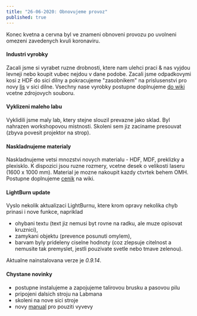 ```yaml
---
title: "26-06-2020: Obnovujeme provoz" 
published: true
---
```


Konec kvetna a cervna byl ve znameni obnoveni provozu po uvolneni omezeni zavedenych kvuli koronaviru.


#### Industri vyrobky ####
Zacali jsme si vyrabet ruzne drobnosti, ktere nam ulehci praci & nas vyjdou levneji nebo koupit vubec nejdou v dane podobe. Zacali jsme odpadkovymi kosi z HDF do sici dilny a pokracujeme "zasobnikem" na prislusenstvi pro novy [lis](https://labs.industra.space/wiki/Lis) v sici dilne. Vsechny nase vyrobky postupne doplnujeme [do wiki](https://labs.industra.space/wiki/Na%C5%A1e_v%C3%BDrobky) vcetne zdrojovych souboru.


#### Vyklizeni maleho labu ####
Vyklidili jsme maly lab, ktery stejne slouzil prevazne jako sklad. Byl nahrazen workshopovou mistnosti. Skoleni sem jiz zaciname presouvat (zbyva povesit projektor na strop).


#### Naskladnujeme materialy ####
Naskladnujeme vetsi mnozstvi novych materialu - HDF, MDF, preklizky a plexisklo. K dispozici jsou ruzne rozmery, vcetne desek o velikosti laseru (1600 x 1000 mm). Material je mozne nakoupit kazdy ctvrtek behem OMH. Postupne doplnujeme [cenik](https://labs.industra.space/wiki/Cen%C3%ADk) na wiki.


#### LightBurn update ####
Vyslo nekolik aktualizaci LightBurnu, ktere krom opravy nekolika chyb prinasi i nove funkce, napriklad

- ohybani textu (text jiz nemusi byt rovne na radku, ale muze opisovat kruznici),
- zamykani objektu (prevence posunuti omylem),
- barvam byly prideleny ciselne hodnoty (coz zlepsuje citelnost a nemusite tak premyslet, jestli pouzivate svetle nebo tmave zelenou).

Aktualne nainstalovana verze je *0.9.14*.



#### Chystane novinky ####
- postupne instalujeme a zapojujeme talirovou brusku a pasovou pilu
- pripojeni dalsich stroju na Labmana
- skoleni na nove sici stroje
- novy [manual](https://github.com/Industra/manual-vacuum-pump/releases/latest/download/manual.pdf) pro pouziti vyvevy

